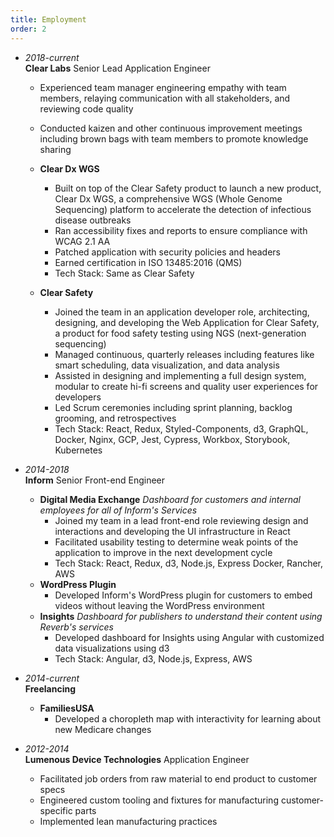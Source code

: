 ```yaml
---
title: Employment
order: 2
---
```


- _2018-current_  
  **Clear Labs** Senior Lead Application Engineer

  - Experienced team manager engineering empathy with team members, relaying communication with all stakeholders, and reviewing code quality
  - Conducted kaizen and other continuous improvement meetings including brown bags with team members to promote knowledge sharing

  - **Clear Dx WGS**

    - Built on top of the Clear Safety product to launch a new product, Clear Dx WGS, a comprehensive WGS (Whole Genome Sequencing) platform to accelerate the detection of infectious disease outbreaks
    - Ran accessibility fixes and reports to ensure compliance with WCAG 2.1 AA
    - Patched application with security policies and headers
    - Earned certification in ISO 13485:2016 (QMS)
    - Tech Stack: Same as Clear Safety

  - **Clear Safety**
    - Joined the team in an application developer role, architecting, designing, and developing the Web Application for Clear Safety, a product for food safety testing using NGS (next-generation sequencing)
    - Managed continuous, quarterly releases including features like smart scheduling, data visualization, and data analysis
    - Assisted in designing and implementing a full design system, modular to create hi-fi screens and quality user experiences for developers
    - Led Scrum ceremonies including sprint planning, backlog grooming, and retrospectives
    - Tech Stack: React, Redux, Styled-Components, d3, GraphQL, Docker, Nginx, GCP, Jest, Cypress, Workbox, Storybook, Kubernetes

- _2014-2018_  
  **Inform** Senior Front-end Engineer

  - **Digital Media Exchange** _Dashboard for customers and internal employees for all of Inform's Services_
    - Joined my team in a lead front-end role reviewing design and interactions and developing the UI infrastructure in React
    - Facilitated usability testing to determine weak points of the application to improve in the next development cycle
    - Tech Stack: React, Redux, d3, Node.js, Express Docker, Rancher, AWS
  - **WordPress Plugin**
    - Developed Inform's WordPress plugin for customers to embed videos without leaving the WordPress environment
  - **Insights** _Dashboard for publishers to understand their content using Reverb's services_
    - Developed dashboard for Insights using Angular with customized data visualizations using d3
    - Tech Stack: Angular, d3, Node.js, Express, AWS

- _2014-current_  
  **Freelancing**

  - **FamiliesUSA**
    - Developed a choropleth map with interactivity for learning about new Medicare changes

- _2012-2014_  
  **Lumenous Device Technologies** Application Engineer

  - Facilitated job orders from raw material to end product to customer specs
  - Engineered custom tooling and fixtures for manufacturing customer-specific parts
  - Implemented lean manufacturing practices
